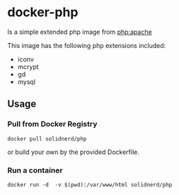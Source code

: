 # docker-php
Is a simple extended php image from [php:apache](https://github.com/docker-library/php/blob/63835823986369ab5982cc6ea1345a962fda5b4a/5.6/apache/Dockerfile)

This image has the following php extensions included:
 - iconv
 - mcrypt
 - gd
 - mysql

## Usage
### Pull from Docker Registry
```
docker pull solidnerd/php
```
or build your own by the provided Dockerfile.

### Run a container
```
docker run -d  -v $(pwd):/var/www/html solidnerd/php
```
